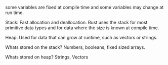 some variables are fixed at compile time and some variables may change at run time.

Stack: Fast allocation and deallocation. Rust uses the stack for most primitive data types and for data where the size is known at compile time.

Heap: Used for data that can grow at runtime, such as vectors or strings.

Whats stored on the stack?
Numbers, booleans, fixed sized arrays.

Whats stored on heap?
Strings, Vectors
